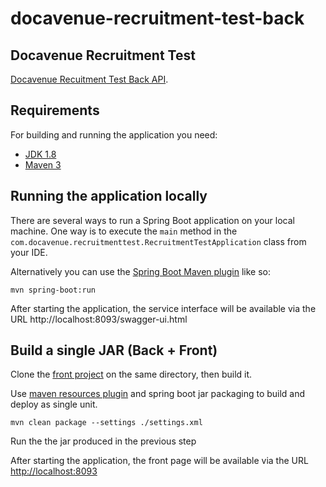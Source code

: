 # docavenue-recruitment-test-back
## Docavenue Recruitment Test

[Docavenue Recuitment Test Back API](https://github.com/chouaibr/docavenue-recruitment-test-front).

## Requirements

For building and running the application you need:

- [JDK 1.8](http://www.oracle.com/technetwork/java/javase/downloads/jdk8-downloads-2133151.html)
- [Maven 3](https://maven.apache.org)

## Running the application locally

There are several ways to run a Spring Boot application on your local machine. One way is to execute the `main` method in the `com.docavenue.recruitmenttest.RecruitmentTestApplication` class from your IDE.

Alternatively you can use the [Spring Boot Maven plugin](https://docs.spring.io/spring-boot/docs/current/reference/html/build-tool-plugins-maven-plugin.html) like so:

```shell
mvn spring-boot:run
```
After starting the application, the service interface will be available via the URL http://localhost:8093/swagger-ui.html

## Build a single JAR (Back + Front)
Clone the [front project](https://github.com/chouaibr/docavenue-recruitment-test-front) on the same directory, then build it.

Use [maven resources plugin](https://maven.apache.org/plugins/maven-resources-plugin/) and spring boot jar packaging to build and deploy as single unit.

```shell
mvn clean package --settings ./settings.xml
```
Run the the jar produced in the previous step

After starting the application, the front page will be available via the URL [http://localhost:8093](http://localhost:8093/)